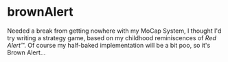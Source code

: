 # brownAlert
Needed a break from getting nowhere with my MoCap System, I thought I'd try writing a strategy game, based on my childhood reminiscences of _Red Alert™_.  Of course my half-baked implementation will be a bit poo, so it's Brown Alert...
